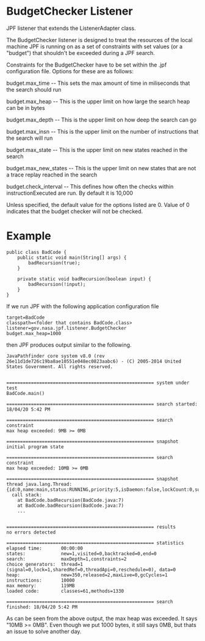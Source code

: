 # BudgetChecker Listener

JPF listener that extends the ListenerAdapter class. 

The BudgetChecker listener is designed to treat the resources of the 
local machine JPF is running on as a set of constraints with set values
(or a "budget") that shouldn't be exceeded during a JPF search.

Constraints for the BudgetChecker have to be set within the .jpf configuration
file. Options for these are as follows:

budget.max_time -- This sets the max amount of time in miliseconds that the search should run

budget.max_heap -- This is the upper limit on how large the search heap can be in bytes 

budget.max_depth -- This is the upper limit on how deep the search can go

budget.max_insn -- This is the upper limit on the number of instructions that the search will run

budget.max_state -- This is the upper limit on new states reached in the search

budget.max_new_states -- This is the upper limit on new states that are not a trace replay reached in the search

budget.check_interval -- This defines how often the checks within instructionExecuted are run. By default it is 10,000


Unless specified, the default value for the options listed are 0. Value of 0 indicates that the budget checker will not be checked.

# Example

```
public class BadCode {
    public static void main(String[] args) {
        badRecursion(true);
    }
    
    private static void badRecursion(boolean input) {
        badRecursion(!input);
    }
}
```

If we run JPF with the following application configuration file

```
target=BadCode
classpath=<folder that contains BadCode.class>
listener=gov.nasa.jpf.listener.BudgetChecker
budget.max_heap=1000
```

then JPF produces output similar to the following.

```
JavaPathfinder core system v8.0 (rev 26e11d1de726c19ba8ae10551e048ec0823aabc6) - (C) 2005-2014 United States Government. All rights reserved.


====================================================== system under test
BadCode.main()

====================================================== search started: 18/04/20 5:42 PM

====================================================== search constraint
max heap exceeded: 9MB >= 0MB

====================================================== snapshot 
initial program state

====================================================== search constraint
max heap exceeded: 10MB >= 0MB

====================================================== snapshot 
thread java.lang.Thread:{id:0,name:main,status:RUNNING,priority:5,isDaemon:false,lockCount:0,suspendCount:0}
  call stack:
	at BadCode.badRecursion(BadCode.java:7)
	at BadCode.badRecursion(BadCode.java:7)
	...


====================================================== results
no errors detected

====================================================== statistics
elapsed time:       00:00:00
states:             new=1,visited=0,backtracked=0,end=0
search:             maxDepth=1,constraints=2
choice generators:  thread=1 (signal=0,lock=1,sharedRef=0,threadApi=0,reschedule=0), data=0
heap:               new=350,released=2,maxLive=0,gcCycles=1
instructions:       10000
max memory:         119MB
loaded code:        classes=61,methods=1330

====================================================== search finished: 18/04/20 5:42 PM
```
As can be seen from the above output, the max heap was exceeded.
It says "10MB >= 0MB". Even though we put 1000 bytes, it still says 0MB, but thats an issue to solve another day.

